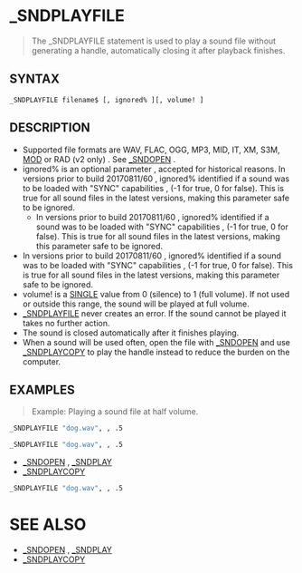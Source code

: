 # _SNDPLAYFILE
> The _SNDPLAYFILE statement is used to play a sound file without generating a handle, automatically closing it after playback finishes.

## SYNTAX
`_SNDPLAYFILE filename$ [, ignored% ][, volume! ]`

## DESCRIPTION
* Supported file formats are WAV, FLAC, OGG, MP3, MID, IT, XM, S3M, [MOD](MOD.md) or RAD (v2 only) . See [_SNDOPEN](_SNDOPEN.md) .
* ignored% is an optional parameter , accepted for historical reasons. In versions prior to build 20170811/60 , ignored% identified if a sound was to be loaded with "SYNC" capabilities , (-1 for true, 0 for false). This is true for all sound files in the latest versions, making this parameter safe to be ignored.
	* In versions prior to build 20170811/60 , ignored% identified if a sound was to be loaded with "SYNC" capabilities , (-1 for true, 0 for false). This is true for all sound files in the latest versions, making this parameter safe to be ignored.
* In versions prior to build 20170811/60 , ignored% identified if a sound was to be loaded with "SYNC" capabilities , (-1 for true, 0 for false). This is true for all sound files in the latest versions, making this parameter safe to be ignored.
* volume! is a [SINGLE](SINGLE.md) value from 0 (silence) to 1 (full volume). If not used or outside this range, the sound will be played at full volume.
* [_SNDPLAYFILE](_SNDPLAYFILE.md) never creates an error. If the sound cannot be played it takes no further action.
* The sound is closed automatically after it finishes playing.
* When a sound will be used often, open the file with [_SNDOPEN](_SNDOPEN.md) and use [_SNDPLAYCOPY](_SNDPLAYCOPY.md) to play the handle instead to reduce the burden on the computer.


## EXAMPLES
> Example: Playing a sound file at half volume.

```vb
_SNDPLAYFILE "dog.wav", , .5
```


```vb
_SNDPLAYFILE "dog.wav", , .5
```

* [_SNDOPEN](_SNDOPEN.md) , [_SNDPLAY](_SNDPLAY.md)
* [_SNDPLAYCOPY](_SNDPLAYCOPY.md)

```vb
_SNDPLAYFILE "dog.wav", , .5
```



# SEE ALSO
* [_SNDOPEN](_SNDOPEN.md) , [_SNDPLAY](_SNDPLAY.md)
* [_SNDPLAYCOPY](_SNDPLAYCOPY.md)

